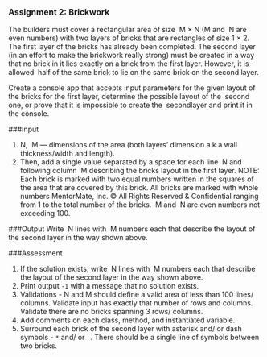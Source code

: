 
### Assignment 2: Brickwork

  The builders must cover a rectangular area of size ​ M × N (​M and ​ N are even numbers)
  with two layers of bricks that are rectangles of size 1 × 2. The first layer of the bricks has
  already been completed. The second layer (in an effort to make the brickwork really
  strong) must be created in a way that no brick in it lies exactly on a brick from the first
  layer. However, it is allowed ​ half of the same brick to lie on the same brick on the second
  layer.
  
  Create a console app that accepts input parameters for the given layout of the bricks for
  the first layer, determine the possible layout of the ​ second one, or prove that it is
  impossible to create the ​ second​ layer and print it in the console.
 
 
###Input

  1. N​, ​ M — dimensions of the area (both layers’ dimension a.k.a wall thickness/width
  and length).
  2. Then, add a single value separated by a space for each line ​ N and following
  column ​ M​ describing the bricks layout in the first layer.
  NOTE: Each brick is marked with two equal numbers written in the squares of the
  area that are covered by this brick. All bricks are marked with whole numbers
  MentorMate, Inc. © All Rights Reserved & Confidential
  ranging from 1 to the total number of the bricks. ​ M and ​ N are even numbers not
  exceeding 100.
  

###Output
  Write ​ N lines with ​ M numbers each that describe the layout of the second layer in the way
  shown above.
  
  
###Assessment
  1. If the solution exists, write ​ N lines with ​ M numbers each that describe the layout of
  the second layer in the way shown above.
  2. Print output `-1` with a message that no solution exists.
  3. Validations - N and M should define a valid area of less than 100 lines/ columns.
  Validate input has exactly that number of rows and columns. Validate there are no
  bricks spanning 3 rows/ columns.
  4. Add comments on each class, method, and instantiated variable.
  5. Surround each brick of the second layer with asterisk and/ or dash symbols - `*`
  and/ or `-`. There should be a single line of symbols between two bricks.
